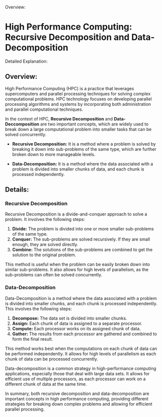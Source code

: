 Overview:
# High Performance Computing: Recursive Decomposition and Data-Decomposition
Detailed Explanation:

## Overview:

High Performance Computing (HPC) is a practice that leverages supercomputers and parallel processing techniques for solving complex computational problems. HPC technology focuses on developing parallel processing algorithms and systems by incorporating both administration and parallel computational techniques. 

In the context of HPC, **Recursive Decomposition** and **Data-Deccomposition** are two important concepts, which are widely used to break down a large computational problem into smaller tasks that can be solved concurrently. 

- **Recursive Decomposition:** It is a method where a problem is solved by breaking it down into sub-problems of the same type, which are further broken down to more manageable levels. 

- **Data-Decomposition:** It is a method where the data associated with a problem is divided into smaller chunks of data, and each chunk is processed independently.

## Details:

### Recursive Decomposition

Recursive Decomposition is a divide-and-conquer approach to solve a problem. It involves the following steps:

1. **Divide:** The problem is divided into one or more smaller sub-problems of the same type.
2. **Conquer:** The sub-problems are solved recursively. If they are small enough, they are solved directly.
3. **Combine:** The solutions of the sub-problems are combined to get the solution to the original problem.

This method is useful when the problem can be easily broken down into similar sub-problems. It also allows for high levels of parallelism, as the sub-problems can often be solved concurrently.

### Data-Decomposition

Data-Decomposition is a method where the data associated with a problem is divided into smaller chunks, and each chunk is processed independently. This involves the following steps:

1. **Decompose:** The data set is divided into smaller chunks.
2. **Assign:** Each chunk of data is assigned to a separate processor.
3. **Compute:** Each processor works on its assigned chunk of data.
4. **Gather:** The results from each processor are gathered and combined to form the final result.

This method works best when the computations on each chunk of data can be performed independently. It allows for high levels of parallelism as each chunk of data can be processed concurrently.

Data-decomposition is a common strategy in high-performance computing applications, especially those that deal with large data sets. It allows for efficient use of multiple processors, as each processor can work on a different chunk of data at the same time.

In summary, both recursive decomposition and data-decomposition are important concepts in high performance computing, providing different strategies for breaking down complex problems and allowing for efficient parallel processing.